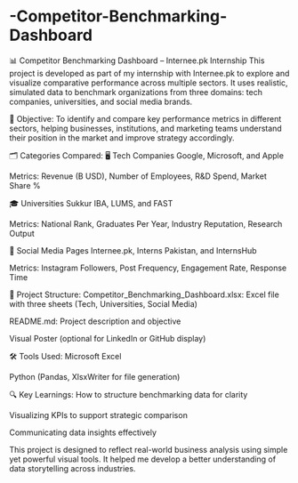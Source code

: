 # -Competitor-Benchmarking-Dashboard
📊 Competitor Benchmarking Dashboard – Internee.pk Internship
This project is developed as part of my internship with Internee.pk to explore and visualize comparative performance across multiple sectors. It uses realistic, simulated data to benchmark organizations from three domains: tech companies, universities, and social media brands.

🎯 Objective:
To identify and compare key performance metrics in different sectors, helping businesses, institutions, and marketing teams understand their position in the market and improve strategy accordingly.

🗂 Categories Compared:
🖥️ Tech Companies
Google, Microsoft, and Apple

Metrics: Revenue (B USD), Number of Employees, R&D Spend, Market Share %

🎓 Universities
Sukkur IBA, LUMS, and FAST

Metrics: National Rank, Graduates Per Year, Industry Reputation, Research Output

📱 Social Media Pages
Internee.pk, Interns Pakistan, and InternsHub

Metrics: Instagram Followers, Post Frequency, Engagement Rate, Response Time

📁 Project Structure:
Competitor_Benchmarking_Dashboard.xlsx: Excel file with three sheets (Tech, Universities, Social Media)

README.md: Project description and objective

Visual Poster (optional for LinkedIn or GitHub display)

🛠 Tools Used:
Microsoft Excel

Python (Pandas, XlsxWriter for file generation)

🔍 Key Learnings:
How to structure benchmarking data for clarity

Visualizing KPIs to support strategic comparison

Communicating data insights effectively

This project is designed to reflect real-world business analysis using simple yet powerful visual tools. It helped me develop a better understanding of data storytelling across industries.
